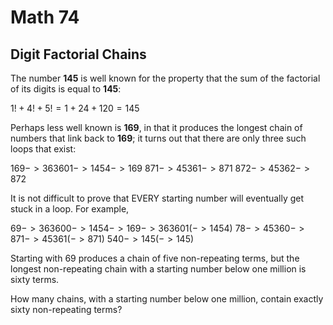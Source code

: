 # Math 74

## Digit Factorial Chains

The number **145** is well known for the property that the sum of the factorial of its digits is equal to **145**:

$1! + 4! + 5! = 1 + 24 + 120 = 145$

Perhaps less well known is **169**, in that it produces the longest chain of numbers that link back to **169**; it turns out that there are only three such loops that exist:

$169 -> 363601 -> 1454 -> 169$
$871 -> 45361 -> 871$
$872 -> 45362 -> 872$

It is not difficult to prove that EVERY starting number will eventually get stuck in a loop. For example,

$69 -> 363600 -> 1454 -> 169 -> 363601(-> 1454)$
$78 -> 45360 -> 871 -> 45361(-> 871)$
$540 -> 145(-> 145)$

Starting with $69$ produces a chain of five non-repeating terms, but the longest non-repeating chain with a starting number below one million is sixty terms.

How many chains, with a starting number below one million, contain exactly sixty non-repeating terms?